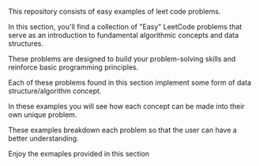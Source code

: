 This repository consists of easy examples of leet code problems.

In this section, you'll find a collection of "Easy" LeetCode problems that serve as an introduction to fundamental algorithmic concepts and data structures.

These problems are designed to build your problem-solving skills and reinforce basic programming principles.

Each of these problems found in this section implement some form of data structure/algorithm concept.

In these examples you will see how each concept can be made into their own unique problem.

These examples breakdown each problem so that the user can have a better understanding.

Enjoy the exmaples provided in this section
